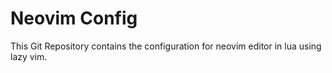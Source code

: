 # Neovim Config

This Git Repository contains the configuration for neovim editor in lua using lazy vim.
